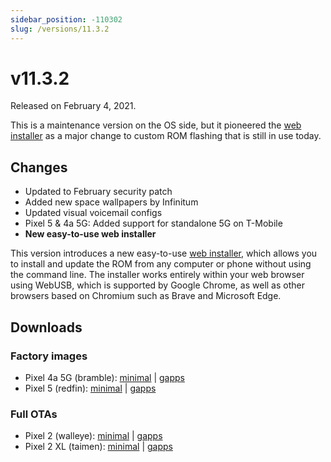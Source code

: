 ```yaml
---
sidebar_position: -110302
slug: /versions/11.3.2
---
```


# v11.3.2

Released on February 4, 2021.

This is a maintenance version on the OS side, but it pioneered the [web installer](getting-started/install/web.mdx) as a major change to custom ROM flashing that is still in use today.

## Changes

- Updated to February security patch
- Added new space wallpapers by Infinitum
- Updated visual voicemail configs
- Pixel 5 & 4a 5G: Added support for standalone 5G on T-Mobile
- **New easy-to-use web installer**

This version introduces a new easy-to-use [web installer](getting-started/install/web.mdx), which allows you to install and update the ROM from any computer or phone without using the command line. The installer works entirely within your web browser using WebUSB, which is supported by Google Chrome, as well as other browsers based on Chromium such as Brave and Microsoft Edge.

## Downloads

### Factory images

- Pixel 4a 5G (bramble): [minimal](https://github.com/ProtonAOSP/android_device_google_redbull/releases/download/v11.3.2/proton-aosp_bramble-factory_11.3.2.zip) | [gapps](https://github.com/ProtonAOSP/android_device_google_redbull/releases/download/v11.3.2/proton-aosp_bramble-factory_11.3.2-gapps.zip)
- Pixel 5 (redfin): [minimal](https://github.com/ProtonAOSP/android_device_google_redbull/releases/download/v11.3.2/proton-aosp_redfin-factory_11.3.2.zip) | [gapps](https://github.com/ProtonAOSP/android_device_google_redbull/releases/download/v11.3.2/proton-aosp_redfin-factory_11.3.2-gapps.zip)

### Full OTAs

- Pixel 2 (walleye): [minimal](https://github.com/ProtonAOSP/android_device_google_wahoo/releases/download/v11.3.2/proton-aosp_walleye-ota_11.3.2.zip) | [gapps](https://github.com/ProtonAOSP/android_device_google_wahoo/releases/download/v11.3.2/proton-aosp_walleye-ota_11.3.2-gapps.zip)
- Pixel 2 XL (taimen): [minimal](https://github.com/ProtonAOSP/android_device_google_wahoo/releases/download/v11.3.2/proton-aosp_taimen-ota_11.3.2.zip) | [gapps](https://github.com/ProtonAOSP/android_device_google_wahoo/releases/download/v11.3.2/proton-aosp_taimen-ota_11.3.2-gapps.zip)
